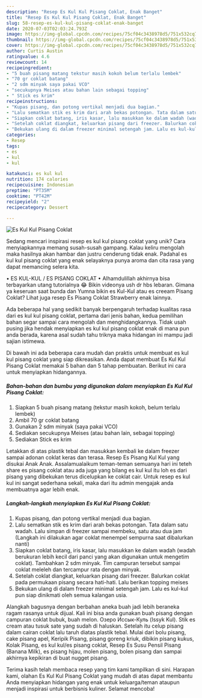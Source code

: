 ```yaml
---
description: "Resep Es Kul Kul Pisang Coklat, Enak Banget"
title: "Resep Es Kul Kul Pisang Coklat, Enak Banget"
slug: 58-resep-es-kul-kul-pisang-coklat-enak-banget
date: 2020-07-03T02:03:24.793Z
image: https://img-global.cpcdn.com/recipes/75cf04c3438978d5/751x532cq70/es-kul-kul-pisang-coklat-foto-resep-utama.jpg
thumbnail: https://img-global.cpcdn.com/recipes/75cf04c3438978d5/751x532cq70/es-kul-kul-pisang-coklat-foto-resep-utama.jpg
cover: https://img-global.cpcdn.com/recipes/75cf04c3438978d5/751x532cq70/es-kul-kul-pisang-coklat-foto-resep-utama.jpg
author: Curtis Austin
ratingvalue: 4.6
reviewcount: 14
recipeingredient:
- "5 buah pisang matang tekstur masih kokoh belum terlalu lembek"
- "70 gr coklat batang"
- "2 sdm minyak saya pakai VCO"
- "secukupnya Meises atau bahan lain sebagai topping"
- " Stick es krim"
recipeinstructions:
- "Kupas pisang, dan potong vertikal menjadi dua bagian."
- "Lalu sematkan stik es krim dari arah bekas potongan. Tata dalam satu wadah. Lalu simpan di freezer sampai membeku, satu atau dua jam (Langkah ini dilakukan agar coklat menempel sempurna saat dibalurkan nanti)"
- "Siapkan coklat batang, iris kasar, lalu masukkan ke dalam wadah (wadah berukuran lebih kecil dari panci yang akan digunakan untuk mengetim coklat). Tambahkan 2 sdm minyak. Tim campuran tersebut sampai coklat meleleh dan tercampur rata dengan minyak."
- "Setelah coklat diangkat, keluarkan pisang dari freezer. Balurkan coklat pada permukaan pisang secara hati-hati. Lalu berikan topping meises"
- "Bekukan ulang di dalam freezer minimal setengah jam. Lalu es kul-kul pun siap dinikmati oleh semua kalangan usia."
categories:
- Resep
tags:
- es
- kul
- kul

katakunci: es kul kul 
nutrition: 174 calories
recipecuisine: Indonesian
preptime: "PT35M"
cooktime: "PT42M"
recipeyield: "2"
recipecategory: Dessert

---
```



![Es Kul Kul Pisang Coklat](https://img-global.cpcdn.com/recipes/75cf04c3438978d5/751x532cq70/es-kul-kul-pisang-coklat-foto-resep-utama.jpg)

Sedang mencari inspirasi resep es kul kul pisang coklat yang unik? Cara menyiapkannya memang susah-susah gampang. Kalau keliru mengolah maka hasilnya akan hambar dan justru cenderung tidak enak. Padahal es kul kul pisang coklat yang enak selayaknya punya aroma dan cita rasa yang dapat memancing selera kita.

• ES KUL-KUL / ES PISANG COKLAT • Alhamdulillah akhirnya bisa terbayarkan utang tutorialnya 😂 Bikin videonya ush dr hbs lebaran. Gimana ya keseruan saat bunda dan Yumna bikin es Kul-Kul atau es creeam Pisang Coklat? Lihat juga resep Es Pisang Coklat Strawberry enak lainnya.

Ada beberapa hal yang sedikit banyak berpengaruh terhadap kualitas rasa dari es kul kul pisang coklat, pertama dari jenis bahan, kedua pemilihan bahan segar sampai cara mengolah dan menghidangkannya. Tidak usah pusing jika hendak menyiapkan es kul kul pisang coklat enak di mana pun anda berada, karena asal sudah tahu triknya maka hidangan ini mampu jadi sajian istimewa.


Di bawah ini ada beberapa cara mudah dan praktis untuk membuat es kul kul pisang coklat yang siap dikreasikan. Anda dapat membuat Es Kul Kul Pisang Coklat memakai 5 bahan dan 5 tahap pembuatan. Berikut ini cara untuk menyiapkan hidangannya.

<!--inarticleads1-->

##### Bahan-bahan dan bumbu yang digunakan dalam menyiapkan Es Kul Kul Pisang Coklat:

1. Siapkan 5 buah pisang matang (tekstur masih kokoh, belum terlalu lembek)
1. Ambil 70 gr coklat batang
1. Gunakan 2 sdm minyak (saya pakai VCO)
1. Sediakan secukupnya Meises (atau bahan lain, sebagai topping)
1. Sediakan  Stick es krim


Letakkan di atas plastik tebal dan masukkan kembali ke dalam freezer sampai adonan coklat keras dan terasa. Resep Es Pisang Kul Kul yang disukai Anak Anak. Assalamualaikum teman-teman semuanya hari ini teteh share es pisang coklat atau ada juga yang bilang es kul kul itu loh es dari pisang yang dibekukan terus dicelupkan ke coklat cair. Untuk resep es kul kul ini sangat sederhana sekali, maka dari itu admin mengajak anda membuatnya agar lebih enak. 

<!--inarticleads2-->

##### Langkah-langkah menyiapkan Es Kul Kul Pisang Coklat:

1. Kupas pisang, dan potong vertikal menjadi dua bagian.
1. Lalu sematkan stik es krim dari arah bekas potongan. Tata dalam satu wadah. Lalu simpan di freezer sampai membeku, satu atau dua jam (Langkah ini dilakukan agar coklat menempel sempurna saat dibalurkan nanti)
1. Siapkan coklat batang, iris kasar, lalu masukkan ke dalam wadah (wadah berukuran lebih kecil dari panci yang akan digunakan untuk mengetim coklat). Tambahkan 2 sdm minyak. Tim campuran tersebut sampai coklat meleleh dan tercampur rata dengan minyak.
1. Setelah coklat diangkat, keluarkan pisang dari freezer. Balurkan coklat pada permukaan pisang secara hati-hati. Lalu berikan topping meises
1. Bekukan ulang di dalam freezer minimal setengah jam. Lalu es kul-kul pun siap dinikmati oleh semua kalangan usia.


Alangkah bagusnya dengan berbahan aneka buah jadi lebih beraneka ragam rasanya untuk dijual. Kali ini bisa anda gunakan buah pisang dengan campuran coklat bubuk, buah melon. Озеро Иссык-Куль (Issyk Kul). Stik es cream atau tusuk sate yang sudah di haluskan. Setelah itu celup pisang dalam cairan coklat lalu taruh diatas plastik tebal. Mulai dari bolu pisang, cake pisang apel, Keripik Pisang, pisang goreng kriuk, dibikin pisang kukus, Kolak Pisang, es kul kul/es pisang coklat, Resep Es Susu Pensil Pisang (Banana Milk), es pisang hijau, molen pisang, bolen pisang dan sampai akhirnya kepikiran di buat nugget pisang. 

Terima kasih telah membaca resep yang tim kami tampilkan di sini. Harapan kami, olahan Es Kul Kul Pisang Coklat yang mudah di atas dapat membantu Anda menyiapkan hidangan yang enak untuk keluarga/teman ataupun menjadi inspirasi untuk berbisnis kuliner. Selamat mencoba!
